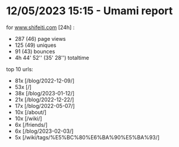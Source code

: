 # 12/05/2023 15:15 - Umami report
for www.shifeiti.com [24h] :

 - 287 (46) page views
 - 125 (49) uniques
 - 91 (43) bounces
 - 4h 44' 52'' (35' 28'') totaltime


top 10 urls:
 - 81x [/blog/2022-12-09/]
 - 53x [/]
 - 38x [/blog/2023-01-12/]
 - 21x [/blog/2022-12-22/]
 - 17x [/blog/2022-05-07/]
 - 10x [/about/]
 - 10x [/wiki/]
 - 6x [/friends/]
 - 6x [/blog/2023-02-03/]
 - 5x [/wiki/tags/%E5%BC%80%E6%BA%90%E5%BA%93/]


